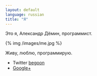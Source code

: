 ```yaml
---
layout: default
language: russian
title: "Я"
---
```

Это я, Александр Дëмин, программист.

{% img /images/me.jpg %}

Живу, люблю, программирую.

* Twitter [begoon][]
* [Google+][]

[begoon]: http://twitter.com/begoon
[Google+]: https://plus.google.com/114157100952261261794?rel=author
